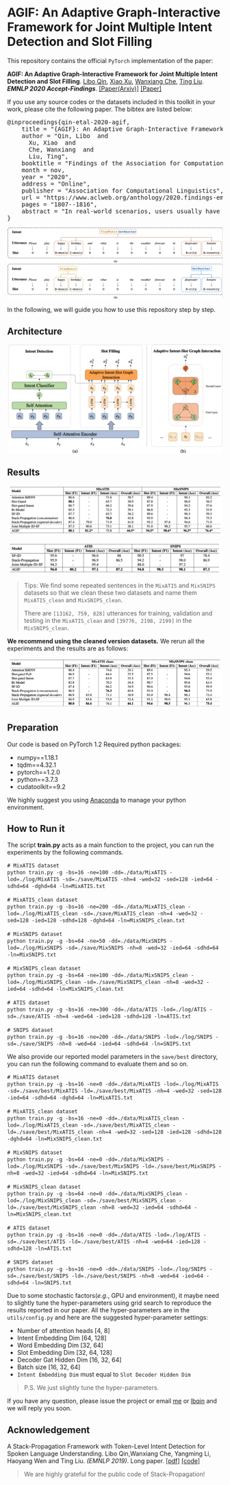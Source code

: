 # AGIF: An Adaptive Graph-Interactive Framework for Joint Multiple Intent Detection and Slot Filling

This repository contains the official `PyTorch` implementation of the paper: 

**AGIF: An Adaptive Graph-Interactive Framework for Joint Multiple Intent Detection and Slot Filling**. [Libo Qin](http://ir.hit.edu.cn/~lbqin/), [Xiao Xu](https://looperxx.github.io/), [Wanxiang Che](http://ir.hit.edu.cn/~car/chinese.htm), [Ting Liu](http://ir.hit.edu.cn/~liuting/). ***EMNLP 2020 Accept-Findings***. [[Paper(Arxiv)]](https://arxiv.org/pdf/2004.10087.pdf) [[Paper]](https://www.aclweb.org/anthology/2020.findings-emnlp.163/)

If you use any source codes or the datasets included in this toolkit in your work, please cite the following paper. The bibtex are listed below:

<pre>
@inproceedings{qin-etal-2020-agif,
    title = "{AGIF}: An Adaptive Graph-Interactive Framework for Joint Multiple Intent Detection and Slot Filling",
    author = "Qin, Libo  and
      Xu, Xiao  and
      Che, Wanxiang  and
      Liu, Ting",
    booktitle = "Findings of the Association for Computational Linguistics: EMNLP 2020",
    month = nov,
    year = "2020",
    address = "Online",
    publisher = "Association for Computational Linguistics",
    url = "https://www.aclweb.org/anthology/2020.findings-emnlp.163",
    pages = "1807--1816",
    abstract = "In real-world scenarios, users usually have multiple intents in the same utterance. Unfortunately, most spoken language understanding (SLU) models either mainly focused on the single intent scenario, or simply incorporated an overall intent context vector for all tokens, ignoring the fine-grained multiple intents information integration for token-level slot prediction. In this paper, we propose an Adaptive Graph-Interactive Framework (AGIF) for joint multiple intent detection and slot filling, where we introduce an intent-slot graph interaction layer to model the strong correlation between the slot and intents. Such an interaction layer is applied to each token adaptively, which has the advantage to automatically extract the relevant intents information, making a fine-grained intent information integration for the token-level slot prediction. Experimental results on three multi-intent datasets show that our framework obtains substantial improvement and achieves the state-of-the-art performance. In addition, our framework achieves new state-of-the-art performance on two single-intent datasets.",
}
</pre>
![example](img/example.png)

In the following, we will guide you how to use this repository step by step.

## Architecture
![framework](img/framework.png)

## Results
![result_multi](img/result_multi.png)

![result_single](img/result_single.png)

> Tips: We find some repeated sentences in the `MixATIS` and `MixSNIPS` datasets so that we clean these two datasets and name them `MixATIS_clean` and `MixSNIPS_clean`. 
>
> There are `[13162, 759, 828]` utterances for training, validation and testing in the `MixATIS_clean` and `[39776, 2198, 2199]` in the `MixSNIPS_clean`.
>
**We recommend using the cleaned version datasets.** We rerun all the experiments and the results are as follows:

![result_single](img/result_multi_clean.png)

## Preparation

Our code is based on PyTorch 1.2 Required python packages:

-   numpy==1.18.1
-   tqdm==4.32.1
-   pytorch==1.2.0
-   python==3.7.3
-   cudatoolkit==9.2

We highly suggest you using [Anaconda](https://www.anaconda.com/) to manage your python environment.

## How to Run it

The script **train.py** acts as a main function to the project, you can run the experiments by the following commands.

```Shell
# MixATIS dataset
python train.py -g -bs=16 -ne=100 -dd=./data/MixATIS -lod=./log/MixATIS -sd=./save/MixATIS -nh=4 -wed=32 -sed=128 -ied=64 -sdhd=64 -dghd=64 -ln=MixATIS.txt

# MixATIS_clean dataset
python train.py -g -bs=16 -ne=200 -dd=./data/MixATIS_clean -lod=./log/MixATIS_clean -sd=./save/MixATIS_clean -nh=4 -wed=32 -sed=128 -ied=128 -sdhd=128 -dghd=64 -ln=MixSNIPS_clean.txt 

# MixSNIPS dataset
python train.py -g -bs=64 -ne=50 -dd=./data/MixSNIPS -lod=./log/MixSNIPS -sd=./save/MixSNIPS -nh=8 -wed=32 -ied=64 -sdhd=64 -ln=MixSNIPS.txt

# MixSNIPS_clean dataset
python train.py -g -bs=64 -ne=100 -dd=./data/MixSNIPS_clean -lod=./log/MixSNIPS_clean -sd=./save/MixSNIPS_clean -nh=8 -wed=32 -ied=64 -sdhd=64 -ln=MixSNIPS_clean.txt

# ATIS dataset
python train.py -g -bs=16 -ne=300 -dd=./data/ATIS -lod=./log/ATIS -sd=./save/ATIS -nh=4 -wed=64 -ied=128 -sdhd=128 -ln=ATIS.txt

# SNIPS dataset
python train.py -g -bs=16 -ne=200 -dd=./data/SNIPS -lod=./log/SNIPS -sd=./save/SNIPS -nh=8 -wed=64 -ied=64 -sdhd=64 -ln=SNIPS.txt 
```

We also provide our reported model parameters in the `save/best` directory, you can run the following command to evaluate them and so on.

```SHELL
# MixATIS dataset
python train.py -g -bs=16 -ne=0 -dd=./data/MixATIS -lod=./log/MixATIS -sd=./save/best/MixATIS -ld=./save/best/MixATIS -nh=4 -wed=32 -sed=128 -ied=64 -sdhd=64 -dghd=64 -ln=MixATIS.txt

# MixATIS_clean dataset
python train.py -g -bs=16 -ne=0 -dd=./data/MixATIS_clean -lod=./log/MixATIS_clean -sd=./save/best/MixATIS_clean -ld=./save/best/MixATIS_clean -nh=4 -wed=32 -sed=128 -ied=128 -sdhd=128 -dghd=64 -ln=MixSNIPS_clean.txt 

# MixSNIPS dataset
python train.py -g -bs=64 -ne=0 -dd=./data/MixSNIPS -lod=./log/MixSNIPS -sd=./save/best/MixSNIPS -ld=./save/best/MixSNIPS -nh=8 -wed=32 -ied=64 -sdhd=64 -ln=MixSNIPS.txt

# MixSNIPS_clean dataset
python train.py -g -bs=64 -ne=0 -dd=./data/MixSNIPS_clean -lod=./log/MixSNIPS_clean -sd=./save/best/MixSNIPS_clean -ld=./save/best/MixSNIPS_clean -nh=8 -wed=32 -ied=64 -sdhd=64 -ln=MixSNIPS_clean.txt

# ATIS dataset
python train.py -g -bs=16 -ne=0 -dd=./data/ATIS -lod=./log/ATIS -sd=./save/best/ATIS -ld=./save/best/ATIS -nh=4 -wed=64 -ied=128 -sdhd=128 -ln=ATIS.txt

# SNIPS dataset
python train.py -g -bs=16 -ne=0 -dd=./data/SNIPS -lod=./log/SNIPS -sd=./save/best/SNIPS -ld=./save/best/SNIPS -nh=8 -wed=64 -ied=64 -sdhd=64 -ln=SNIPS.txt 
```

Due to some stochastic factors(*e.g*., GPU and environment), it maybe need to slightly tune the hyper-parameters using grid search to reproduce the results reported in our paper. All the hyper-parameters are in the `utils/config.py` and here are the suggested hyper-parameter settings:

-   Number of attention heads [4, 8]
-   Intent Embedding Dim [64, 128]
-   Word Embedding Dim [32, 64]
-   Slot Embedding Dim [32, 64, 128]
-   Decoder Gat Hidden Dim [16, 32, 64]
-   Batch size [16, 32, 64]
-   `Intent Embedding Dim` must equal to `Slot Decoder Hidden Dim`

> P.S. We just slightly tune the hyper-parameters.


If you have any question, please issue the project or email [me](mailto:xxu@ir.hit.edu.cn) or [lbqin](mailto:lbqin@ir.hit.edu.cn) and we will reply you soon.

## Acknowledgement

A Stack-Propagation Framework with Token-Level Intent Detection for Spoken Language Understanding. Libo Qin,Wanxiang Che, Yangming Li, Haoyang Wen and Ting Liu. *(EMNLP 2019)*. Long paper. [[pdf]](https://www.aclweb.org/anthology/D19-1214/) [[code]](https://github.com/LeePleased/StackPropagation-SLU)

>   We are highly grateful for the public code of Stack-Propagation!